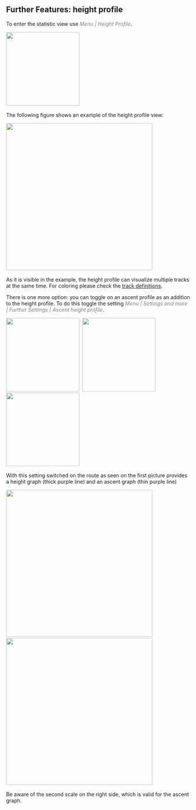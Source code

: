 ## Further Features: height profile

To enter the statistic view use <span style="color:gray">*Menu | Height Profile*</span>.

<img src="./hprof1.png" width="200" />&nbsp;

The following figure shows an example of the height profile view:

<img src="./hprof2.png" width="400" />&nbsp;

As it is visible in the example, the height profile can visualize multiple tracks at the same time.
For coloring please check the [track definitions](../../track.md). 

There is one more option: you can toggle on an ascent profile as an addition to the height profile.
To do this toggle the setting <span style="color:gray">*Menu | Settings and more | Further Settings | Ascent height profile*</span>.

<img src="./hp1.png" width="200" />&nbsp;
<img src="./hp2.png" width="200" />&nbsp;
<img src="./hp3.png" width="200" />&nbsp;

With this setting switched on the route as seen on the first picture provides a height graph
(thick purple line) and an ascent graph (thin purple line)

<img src="./hp4.png" width="400" />&nbsp;
<img src="./hp5.png" width="400" />&nbsp;

Be aware of the second scale on the right side, which is valid for the ascent graph.